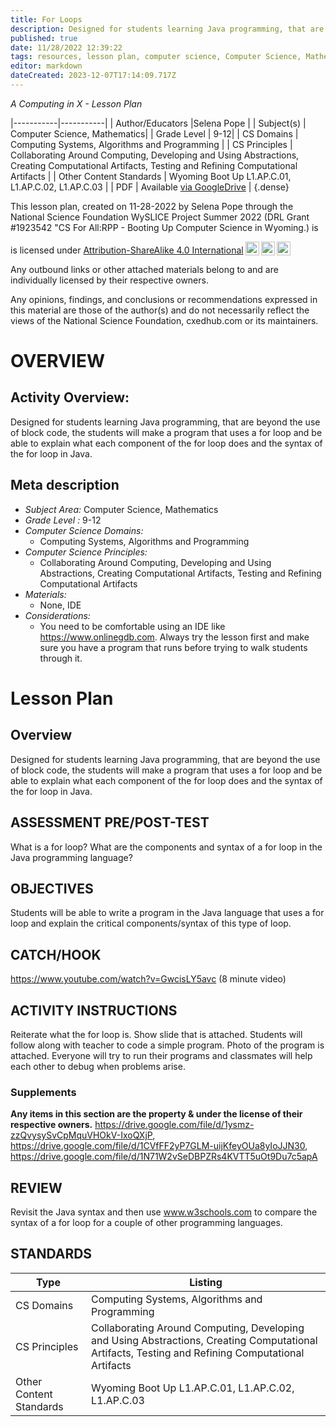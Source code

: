 ```yaml
---
title: For Loops
description: Designed for students learning Java programming, that are beyond the use of block code, the students will make a program that uses a for loop and be able to explain what each component of the for loop does and the syntax of the for loop in Java.
published: true
date: 11/28/2022 12:39:22
tags: resources, lesson plan, computer science, Computer Science, Mathematics 
editor: markdown
dateCreated: 2023-12-07T17:14:09.717Z
---
```

*A Computing in X - Lesson Plan*

|-----------|-----------|
| Author/Educators |Selena Pope |
| Subject(s) | Computer Science, Mathematics|
| Grade Level | 9-12|
| CS Domains | Computing Systems, Algorithms and Programming |
| CS Principles | Collaborating Around Computing, Developing and Using Abstractions, Creating Computational Artifacts, Testing and Refining Computational Artifacts |
| Other Content Standards | Wyoming Boot Up L1.AP.C.01, L1.AP.C.02, L1.AP.C.03 | 
| PDF | Available [via GoogleDrive](https://drive.google.com/open?id=1nz9EiJu92ay_LBT8Po6Iqf4bTUMQZbIM) |
{.dense}






This lesson plan, created on 11-28-2022 by Selena Pope through the National Science Foundation WySLICE Project Summer 2022 (DRL Grant #1923542 "CS For All:RPP - Booting Up Computer Science in Wyoming.) is  <p xmlns:cc="http://creativecommons.org/ns#" >  is licensed under <a href="http://creativecommons.org/licenses/by-sa/4.0/?ref=chooser-v1" target="_blank" rel="license noopener noreferrer" style="display:inline-block;">Attribution-ShareAlike 4.0 International<img style="height:22px!important;margin-left:3px;vertical-align:text-bottom;" src="https://mirrors.creativecommons.org/presskit/icons/cc.svg?ref=chooser-v1"><img style="height:22px!important;margin-left:3px;vertical-align:text-bottom;" src="https://mirrors.creativecommons.org/presskit/icons/by.svg?ref=chooser-v1"><img style="height:22px!important;margin-left:3px;vertical-align:text-bottom;" src="https://mirrors.creativecommons.org/presskit/icons/sa.svg?ref=chooser-v1"></a></p>


Any outbound links or other attached materials belong to and are individually licensed by their respective owners. 


Any opinions, findings, and conclusions or recommendations expressed in this material are those of the author(s) and do not necessarily reflect the views of the National Science Foundation, cxedhub.com or its maintainers.


# OVERVIEW
## Activity Overview:  
Designed for students learning Java programming, that are beyond the use of block code, the students will make a program that uses a for loop and be able to explain what each component of the for loop does and the syntax of the for loop in Java.
## Meta description
+ *Subject Area:* Computer Science, Mathematics 
+ *Grade Level :* 9-12 
+ *Computer Science Domains:*
   + Computing Systems, Algorithms and Programming
+ *Computer Science Principles:*
   + Collaborating Around Computing, Developing and Using Abstractions, Creating Computational Artifacts, Testing and Refining Computational Artifacts
+ *Materials:* 
   + None, IDE
+ *Considerations:*
   + You need to be comfortable using an IDE like https://www.onlinegdb.com. Always try the lesson first and make sure you have a program that runs before trying to walk students through it.


# Lesson Plan
## Overview
Designed for students learning Java programming, that are beyond the use of block code, the students will make a program that uses a for loop and be able to explain what each component of the for loop does and the syntax of the for loop in Java.
## ASSESSMENT PRE/POST-TEST
What is a for loop? What are the components and syntax of a for loop in the Java programming language?
## OBJECTIVES
Students will be able to write a program in the Java language that uses a for loop and explain the critical components/syntax of this type of loop.


## CATCH/HOOK
https://www.youtube.com/watch?v=GwcisLY5avc (8 minute video)


## ACTIVITY INSTRUCTIONS
Reiterate what the for loop is. Show slide that is attached. Students will follow along with teacher to code a simple program. Photo of the program is attached. Everyone will try to run their programs and classmates will help each other to debug when problems arise.


### Supplements
**Any items in this section are the property & under the license of their respective owners.**
https://drive.google.com/file/d/1ysmz-zzQvysySvCpMquVHOkV-IxoQXjP, https://drive.google.com/file/d/1CVfFF2yP7GLM-uijKfeyOUa8yIoJJN30, https://drive.google.com/file/d/1N71W2vSeDBPZRs4KVTT5uOt9Du7c5apA




## REVIEW
Revisit the Java syntax and then use www.w3schools.com to compare the syntax of a for loop for a couple of other programming languages.
## STANDARDS        
| Type | Listing | 
|-----------|-----------|
| CS Domains  | Computing Systems, Algorithms and Programming|
| CS Principles   | Collaborating Around Computing, Developing and Using Abstractions, Creating Computational Artifacts, Testing and Refining Computational Artifacts|
| Other Content Standards | Wyoming Boot Up L1.AP.C.01, L1.AP.C.02, L1.AP.C.03  |